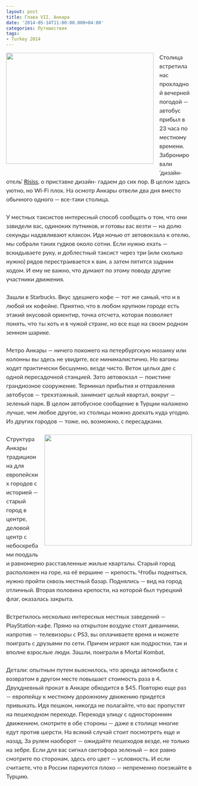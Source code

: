 ```yaml
---
layout: post
title: Глава VII. Анкара
date: '2014-05-14T11:00:00.000+04:00'
categories: Путешествия
tags:
- Turkey 2014
---
```


<div dir="ltr" style="text-align: left;" trbidi="on"><div style="border: 0px; color: #2b2b2b; font-family: Lato, sans-serif; font-size: 16px; line-height: 24px; margin-bottom: 24px; outline: 0px; padding: 0px; vertical-align: baseline;"><div class="separator" style="clear: both; text-align: center;"><a href="http://3.bp.blogspot.com/-85KfNJjwnSQ/VHbypbOgWJI/AAAAAAAABDo/zTLMOxm8pJ8/s1600/2014-05-12%2B17.26.58.jpg" imageanchor="1" style="clear: left; float: left; margin-bottom: 1em; margin-right: 1em;"><img border="0" src="http://3.bp.blogspot.com/-85KfNJjwnSQ/VHbypbOgWJI/AAAAAAAABDo/zTLMOxm8pJ8/s1600/2014-05-12%2B17.26.58.jpg" height="300" width="400" /></a></div>Столица встретила нас прохладной вечерней погодой — автобус прибыл в 23 часа по местному времени. Забронировали ‘дизайн-отель’ <a href="http://www.ankararisissotel.com/">Risiss</a>, о приставке дизайн- гадаем до сих пор. В целом здесь уютно, но Wi-Fi плох. На осмотр Анкары отвели два дня вместо обычного одного — все-таки столица.</div><div style="border: 0px; color: #2b2b2b; font-family: Lato, sans-serif; font-size: 16px; line-height: 24px; margin-bottom: 24px; outline: 0px; padding: 0px; vertical-align: baseline;">У местных таксистов интересный способ сообщать о том, что они завидели вас, одиноких путников, и готовы вас везти — на долю секунды надавливают клаксон. Идя ночью от автовокзала к отелю, мы собрали таких гудков около сотни. Если нужно ехать — вскидываете руку, и доблестный таксист через три (или сколько нужно) рядов перестраивается к вам, а затем пятится задним ходом. И ему не важно, что думают по этому поводу другие участники движения.</div><div style="border: 0px; color: #2b2b2b; font-family: Lato, sans-serif; font-size: 16px; line-height: 24px; margin-bottom: 24px; outline: 0px; padding: 0px; vertical-align: baseline;">Зашли в Starbucks. Вкус здешнего кофе — тот же самый, что и в любой их кофейне. Приятно, что в любом крупном городе есть этакий вкусовой ориентир, точка отсчета, которая позволяет понять, что ты хоть и в чужой стране, но все еще на своем родном земном шарике.</div><div style="border: 0px; color: #2b2b2b; font-family: Lato, sans-serif; font-size: 16px; line-height: 24px; margin-bottom: 24px; outline: 0px; padding: 0px; vertical-align: baseline;">Метро Анкары — ничего похожего на петербургскую мозаику или колонны вы здесь не увидите, все минималистично. Но вагоны ходят практически бесшумно, везде чисто. Веток целых две с одной пересадочной станцией. Зато автовокзал — поистине грандиозное сооружение. Терминал прибытия и отправления автобусов — трехэтажный, занимает целый квартал, вокруг — зеленый парк. В целом автобусное сообщение в Турции налажено лучше, чем любое другое, из столицы можно доехать куда угодно. Из других городов — тоже, но, возможно, с пересадками.</div><div style="border: 0px; color: #2b2b2b; font-family: Lato, sans-serif; font-size: 16px; line-height: 24px; margin-bottom: 24px; outline: 0px; padding: 0px; vertical-align: baseline;"><div class="separator" style="clear: both; text-align: center;"><a href="http://4.bp.blogspot.com/-5K6KIu2fURo/VHbzJuQahII/AAAAAAAABDw/zsMVZWUMIFQ/s1600/IMG_1794.JPG" imageanchor="1" style="clear: right; float: right; margin-bottom: 1em; margin-left: 1em;"><img border="0" src="http://4.bp.blogspot.com/-5K6KIu2fURo/VHbzJuQahII/AAAAAAAABDw/zsMVZWUMIFQ/s1600/IMG_1794.JPG" height="300" width="400" /></a></div>Структура Анкары традиционна для европейских городов с историей — старый город в центре, деловой центр с небоскребами поодаль и равномерно расставленные жилые кварталы. Старый город расположен на горе, на её вершине — крепость. Чтобы подняться, нужно пройти сквозь местный базар. Поднялись — вид на город отличный. Вторая половина крепости, на которой был турецкий флаг, оказалась закрыта.<br /><br />Встретилось несколько интересных местных заведений — PlayStation-кафе. Прямо на открытом воздухе стоят диванчики, напротив — телевизоры с PS3, вы оплачиваете время и можете поиграть с друзьями по сети. Причем играют как подростки, так и вполне взрослые люди. Зашли, поиграли в Mortal Kombat.</div><div style="border: 0px; color: #2b2b2b; font-family: Lato, sans-serif; font-size: 16px; line-height: 24px; margin-bottom: 24px; outline: 0px; padding: 0px; vertical-align: baseline;">Детали: опытным путем выяснилось, что аренда автомобиля с возвратом в другом месте повышает стоимость раза в 4. Двухдневный прокат в Анкаре обходится в $45. Повторю еще раз — европейцу к местному дорожному движению придется привыкать. Идя пешком, никогда не полагайте, что вас пропустят на пешеходном переходе. Переходя улицу с односторонним движением, смотрите в обе стороны — даже в столице многие едут против шерсти. На всякий случай стоит посмотреть еще и назад. За рулем наоборот — ожидайте пешеходов везде, не только на зебре. Если для вас сигнал светофора зеленый — все равно смотрите по сторонам, здесь его цвет — условность. И если считаете, что в России паркуются плохо — непременно поезжайте в Турцию.</div></div>